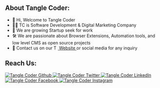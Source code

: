 ## About Tangle Coder:

- 👋 Hi, Welcome to Tangle Coder
- 👨‍💻 TC is Software Development & Digital Marketing Company 
- 🌱 We are growing Startup seek for work 
- 🛠 We are passionate about Browser Extensions, Automation tools, and low level CMS as open source projects
- 🙌 Contact us on our <a href="https://www.tanglecoder.com"> <img src="https://www.tanglecoder.com/images/logo.png" height="14" alt="Tangle Coder | Software Agency" /> Website </a> or social media for any inquiry

## Reach Us:

<p>
    <a href="https://github.com/tanglecoder" target="_blank">
        <img src="https://img.shields.io/badge/-Github-000?logo=github&style=for-the-badge&logoColor=white&color=black" alt="Tangle Coder Github" />
    </a>
    <a href="https://twitter.com/tanglecoder" target="_blank">
        <img src="https://img.shields.io/badge/-Twitter-2CA5E0?logo=twitter&style=for-the-badge&logoColor=white&color=black" alt="Tangle Coder Twitter" />
    </a>
    <a href="https://in.linkedin.com/company/tanglecoder/" target="_blank">
        <img src="https://img.shields.io/badge/-LinkedIn-0077B5?logo=linkedin&style=for-the-badge&logoColor=white&color=black" alt="Tangle Coder LinkedIn" />
    </a>
    <a href="https://in.linkedin.com/company/tanglecoder/" target="_blank">
        <img src="https://img.shields.io/badge/-Facebook-0077B5?logo=facebook&style=for-the-badge&logoColor=white&color=black" alt="Tangle Coder Facebook" />
    </a>
    <a href="https://www.instagram.com/tanglecoder/" target="_blank">
       <img src="https://img.shields.io/badge/instagram-%2312100E.svg?&style=for-the-badge&logo=instagram&logoColor=white&color=black" alt="Tangle Coder Instagram" />
    </a>
</p>